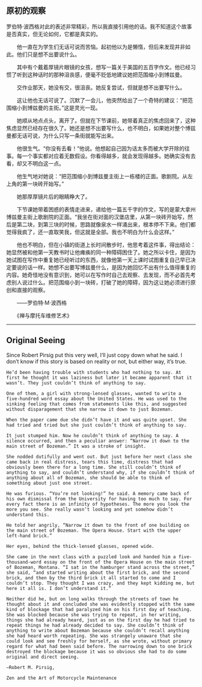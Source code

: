 ## 原初的观察

罗伯特·波西格对此的表述非常精彩，所以我直接引用他的话。我不知道这个故事是否真实，但无论如何，它都是真实的。

　　他一直在为学生们无话可说而苦恼。起初他以为是懒惰，但后来发现并非如此。他们只是想不出要说什么。

　　其中有个戴着厚镜片眼镜的女孩，想写一篇关于美国的五百字作文。他已经习惯了听到这种话时的那种沮丧感，便毫不贬低地建议她把范围缩小到博兹曼。

　　交作业那天，她没有交，很沮丧。她反复尝试，但就是想不出要写什么。

　　这让他也无话可说了。沉默了一会儿，他突然给出了一个奇特的建议：“把范围缩小到博兹曼的主街。”这是灵光一现。

　　她顺从地点点头，离开了。但就在下节课前，她带着真正的焦虑回来了，这种焦虑显然已经存在很久了。她还是想不出要写什么，也不明白，如果她对整个博兹曼都无话可说，为什么只写一条街就能写出来。

　　他很生气。“你没有去看！”他说。他想起自己因为话太多而被大学开除的往事。每一个事实都对应着无数假设。你看得越多，就会发现得越多。她确实没有去看，却又不明白这一点。

　　他生气地对她说：“把范围缩小到博兹曼主街上一栋楼的正面。歌剧院。从左上角的第一块砖开始写。”

　　她那厚厚镜片后的眼睛睁大了。

　　下节课她带着困惑的表情走进来，递给他一篇五千字的作文，写的是蒙大拿州博兹曼主街上歌剧院的正面。“我坐在街对面的汉堡店里，从第一块砖开始写，然后是第二块，到第三块的时候，思路就像泉水一样涌出来，根本停不下来。他们都觉得我疯了，还一直取笑我，但这就是全部。我也不明白为什么会这样。”

　　他也不明白，但在小镇的街道上长时间散步时，他思考着这件事，得出结论：她显然被和他第一天教书时让他瘫痪的同一种障碍困住了。她之所以卡住，是因为她试图在写作中重复她已经听过的东西，就像他第一天上课时试图重复自己早已决定要说的话一样。她想不出要写博兹曼什么，是因为她回忆不出有什么值得重复的内容。她奇怪地没有意识到，她可以在写作时自己去观察、去发现，而不必首先考虑别人说过什么。把范围缩小到一块砖，打破了她的障碍，因为这让她必须进行原创和直接的观察。

　　——罗伯特·M·波西格

　　《禅与摩托车维修艺术》

---

## Original Seeing

Since Robert Pirsig put this very well, I’ll just copy down what he said. I don’t know if this story is based on reality or not, but either way, it’s true.

	He’d been having trouble with students who had nothing to say. At first he thought it was laziness but later it became apparent that it wasn’t. They just couldn’t think of anything to say.

	One of them, a girl with strong-lensed glasses, wanted to write a five-hundred word essay about the United States. He was used to the sinking feeling that comes from statements like this, and suggested without disparagement that she narrow it down to just Bozeman.

	When the paper came due she didn’t have it and was quite upset. She had tried and tried but she just couldn’t think of anything to say.

	It just stumped him. Now he couldn’t think of anything to say. A silence occurred, and then a peculiar answer: “Narrow it down to the main street of Bozeman.” It was a stroke of insight.

	She nodded dutifully and went out. But just before her next class she came back in real distress, tears this time, distress that had obviously been there for a long time. She still couldn’t think of anything to say, and couldn’t understand why, if she couldn’t think of anything about all of Bozeman, she should be able to think of something about just one street.

	He was furious. “You’re not looking!” he said. A memory came back of his own dismissal from the University for having too much to say. For every fact there is an infinity of hypotheses. The more you look the more you see. She really wasn’t looking and yet somehow didn’t understand this.

	He told her angrily, “Narrow it down to the front of one building on the main street of Bozeman. The Opera House. Start with the upper left-hand brick.”

	Her eyes, behind the thick-lensed glasses, opened wide.

	She came in the next class with a puzzled look and handed him a five-thousand-word essay on the front of the Opera House on the main street of Bozeman, Montana. “I sat in the hamburger stand across the street,” she said, “and started writing about the first brick, and the second brick, and then by the third brick it all started to come and I couldn’t stop. They thought I was crazy, and they kept kidding me, but here it all is. I don’t understand it.”

	Neither did he, but on long walks through the streets of town he thought about it and concluded she was evidently stopped with the same kind of blockage that had paralyzed him on his first day of teaching. She was blocked because she was trying to repeat, in her writing, things she had already heard, just as on the first day he had tried to repeat things he had already decided to say. She couldn’t think of anything to write about Bozeman because she couldn’t recall anything she had heard worth repeating. She was strangely unaware that she could look and see freshly for herself, as she wrote, without primary regard for what had been said before. The narrowing down to one brick destroyed the blockage because it was so obvious she had to do some original and direct seeing.

	—Robert M. Pirsig,

	Zen and the Art of Motorcycle Maintenance